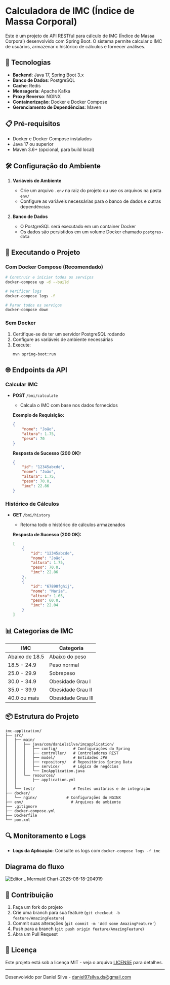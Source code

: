 # Calculadora de IMC (Índice de Massa Corporal)

Este é um projeto de API RESTful para cálculo de IMC (Índice de Massa Corporal) desenvolvido com Spring Boot. O sistema permite calcular o IMC de usuários, armazenar o histórico de cálculos e fornecer análises.

## 🚀 Tecnologias

- **Backend**: Java 17, Spring Boot 3.x
- **Banco de Dados**: PostgreSQL
- **Cache**: Redis
- **Mensageria**: Apache Kafka
- **Proxy Reverso**: NGINX
- **Containerização**: Docker e Docker Compose
- **Gerenciamento de Dependências**: Maven

## 📋 Pré-requisitos

- Docker e Docker Compose instalados
- Java 17 ou superior
- Maven 3.6+ (opcional, para build local)

## 🛠️ Configuração do Ambiente

1. **Variáveis de Ambiente**
   - Crie um arquivo `.env` na raiz do projeto ou use os arquivos na pasta `env/`
   - Configure as variáveis necessárias para o banco de dados e outras dependências

2. **Banco de Dados**
   - O PostgreSQL será executado em um container Docker
   - Os dados são persistidos em um volume Docker chamado `postgres-data`

## 🚀 Executando o Projeto

### Com Docker Compose (Recomendado)

```bash
# Construir e iniciar todos os serviços
docker-compose up -d --build

# Verificar logs
docker-compose logs -f

# Parar todos os serviços
docker-compose down
```

### Sem Docker

1. Certifique-se de ter um servidor PostgreSQL rodando
2. Configure as variáveis de ambiente necessárias
3. Execute:
   ```bash
   mvn spring-boot:run
   ```

## 🌐 Endpoints da API

### Calcular IMC
- **POST** `/bmi/calculate`
  - Calcula o IMC com base nos dados fornecidos
  
  **Exemplo de Requisição:**
  ```json
  {
      "nome": "João",
      "altura": 1.75,
      "peso": 70
  }
  ```

  **Resposta de Sucesso (200 OK):**
  ```json
  {
      "id": "12345abcde",
      "nome": "João",
      "altura": 1.75,
      "peso": 70.0,
      "imc": 22.86
  }
  ```

### Histórico de Cálculos
- **GET** `/bmi/history`
  - Retorna todo o histórico de cálculos armazenados

  **Resposta de Sucesso (200 OK):**
  ```json
  [
      {
          "id": "12345abcde",
          "nome": "João",
          "altura": 1.75,
          "peso": 70.0,
          "imc": 22.86
      },
      {
          "id": "67890fghij",
          "nome": "Maria",
          "altura": 1.65,
          "peso": 60.0,
          "imc": 22.04
      }
  ]
  ```

## 📊 Categorias de IMC

| IMC | Categoria |
|-----|-----------|
| Abaixo de 18.5 | Abaixo do peso |
| 18.5 - 24.9 | Peso normal |
| 25.0 - 29.9 | Sobrepeso |
| 30.0 - 34.9 | Obesidade Grau I |
| 35.0 - 39.9 | Obesidade Grau II |
| 40.0 ou mais | Obesidade Grau III |

## 📦 Estrutura do Projeto

```
imc-application/
├── src/
│   ├── main/
│   │   ├── java/com/danielsilva/imcapplication/
│   │   │   ├── config/       # Configurações do Spring
│   │   │   ├── controller/   # Controladores REST
│   │   │   ├── model/        # Entidades JPA
│   │   │   ├── repository/   # Repositórios Spring Data
│   │   │   ├── service/      # Lógica de negócios
│   │   │   └── ImcApplication.java
│   │   └── resources/
│   │       ├── application.yml
│   │  
│   └── test/                 # Testes unitários e de integração
├── docker/
│   └── nginx/             # Configurações do NGINX
├── env/                     # Arquivos de ambiente
├── .gitignore
├── docker-compose.yml
├── Dockerfile
└── pom.xml
```

## 🔍 Monitoramento e Logs

- **Logs da Aplicação**: Consulte os logs com `docker-compose logs -f imc`


## Diagrama do fluxo 

![Editor _ Mermaid Chart-2025-06-18-204919](https://github.com/user-attachments/assets/9c3238cc-8adf-4518-8fa1-1b8d2c46d38b)



## 🤝 Contribuição

1. Faça um fork do projeto
2. Crie uma branch para sua feature (`git checkout -b feature/AmazingFeature`)
3. Commit suas alterações (`git commit -m 'Add some AmazingFeature'`)
4. Push para a branch (`git push origin feature/AmazingFeature`)
5. Abra um Pull Request

## 📄 Licença

Este projeto está sob a licença MIT - veja o arquivo [LICENSE](LICENSE) para detalhes.

---

Desenvolvido por Daniel Silva - daniel97silva.ds@gmail.com

